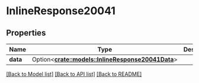 # InlineResponse20041

## Properties

Name | Type | Description | Notes
------------ | ------------- | ------------- | -------------
**data** | Option<[**crate::models::InlineResponse20041Data**](inline_response_200_41_data.md)> |  | [optional]

[[Back to Model list]](../README.md#documentation-for-models) [[Back to API list]](../README.md#documentation-for-api-endpoints) [[Back to README]](../README.md)


